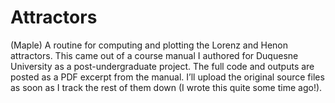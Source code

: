 # Attractors
(Maple) A routine for computing and plotting the Lorenz and Henon attractors. This came out of a course manual I authored for Duquesne University as a post-undergraduate project. The full code and outputs are posted as a PDF excerpt from the manual. I’ll upload the original source files as soon as I track the rest of them down (I wrote this quite some time ago!).

